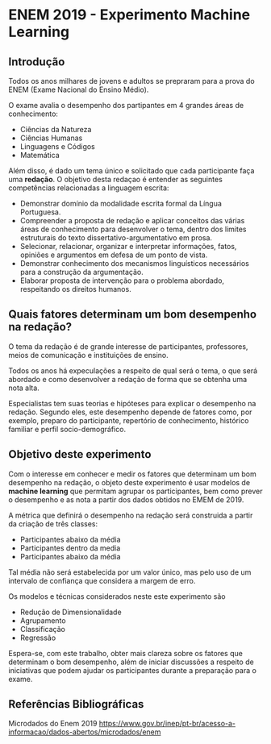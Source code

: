 # ENEM 2019 - Experimento Machine Learning

## Introdução
Todos os anos milhares de jovens e adultos se prepraram para a prova do ENEM (Exame Nacional do Ensino Médio).

O exame avalia o desempenho dos partipantes em 4 grandes áreas de conhecimento:
* Ciências da Natureza
* Ciências Humanas
* Linguagens e Códigos
* Matemática

Além disso, é dado um tema único e solicitado que cada participante faça uma **redação**. O objetivo desta redaçao é entender as seguintes competências relacionadas a linguagem escrita:
* Demonstrar domínio da modalidade escrita formal da Língua Portuguesa.
* Compreender a proposta de redação e aplicar conceitos das várias áreas de conhecimento para desenvolver o tema, dentro dos limites estruturais do texto dissertativo-argumentativo em prosa.
* Selecionar, relacionar, organizar e interpretar informações, fatos, opiniões e argumentos em defesa de um ponto de vista.
* Demonstrar conhecimento dos mecanismos linguísticos necessários para a construção da argumentação.
* Elaborar proposta de intervenção para o problema abordado, respeitando os direitos humanos.

## Quais fatores determinam um bom desempenho na redação?
O tema da redação é de grande interesse de participantes, professores, meios de comunicação e instituições de ensino.

Todos os anos há expeculações a respeito de qual será o tema, o que será abordado e como desenvolver a redação de forma que se obtenha uma nota alta. 

Especialistas tem suas teorias e hipóteses para explicar o desempenho na redação. Segundo eles, este desempenho depende de fatores como, por exemplo, preparo do participante, repertório de conhecimento, histórico familiar e perfil socio-demográfico.

## Objetivo deste experimento

Com o interesse em conhecer e medir os fatores que determinam um bom desempenho na redação, o objeto deste experimento é usar modelos de **machine learning** que permitam agrupar os participantes, bem como prever o desempenho e as nota a partir dos dados obtidos no EMEM de 2019.

A métrica que definirá o desempenho na redação será construida a partir da criação de três classes:
- Participantes abaixo da média
- Participantes dentro da media
- Participantes abaixo da média

Tal média não será estabelecida por um valor único, mas pelo uso de um intervalo de confiança que considera a margem de erro.

Os modelos e técnicas considerados neste este experimento são
* Redução de Dimensionalidade 
* Agrupamento
* Classificação
* Regressão

Espera-se, com este trabalho, obter mais clareza sobre os fatores que determinam o bom desempenho, além de iniciar discussões a respeito de iniciativas que podem ajudar os participantes durante a preparação para o exame. 

## Referências Bibliográficas
Microdados do Enem 2019 https://www.gov.br/inep/pt-br/acesso-a-informacao/dados-abertos/microdados/enem
